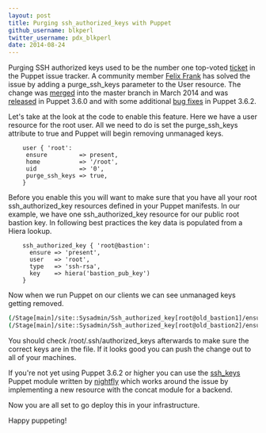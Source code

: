 ```yaml
---
layout: post
title: Purging ssh_authorized_keys with Puppet
github_username: blkperl
twitter_username: pdx_blkperl
date: 2014-08-24
---
```


Purging SSH authorized keys used to be the number one top-voted
[ticket][PUP-1174] in the Puppet issue tracker. A community member
[Felix Frank][ffrank] has solved the issue by adding a purge_ssh_keys parameter
to the User resource. The change was [merged][pull-2247] into the master branch in March
2014 and was [released][release-notes] in Puppet 3.6.0 and with some additional [bug fixes][bug-fixes] in
Puppet 3.6.2.

Let's take at the look at the code to enable this feature. Here we have a user
resource for the root user. All we need to do is set the purge_ssh_keys
attribute to true and Puppet will begin removing unmanaged keys.

```puppet
    user { 'root':
     ensure         => present,
     home           => '/root',
     uid            => '0',
     purge_ssh_keys => true,
    }
```

Before you enable this you will want to make sure that you have all your root
ssh_authorized_key resources defined in your Puppet manifests. In our example,
we have one ssh_authorized_key resource for our public root bastion key. In
following best practices the key data is populated from a Hiera lookup.

```puppet
    ssh_authorized_key { 'root@bastion':
      ensure => 'present',
      user   => 'root',
      type   => 'ssh-rsa',
      key    => hiera('bastion_pub_key')
    }
```

Now when we run Puppet on our clients we can see unmanaged keys getting removed.

```bash
(/Stage[main]/site::Sysadmin/Ssh_authorized_key[root@old_bastion1]/ensure) removed
(/Stage[main]/site::Sysadmin/Ssh_authorized_key[root@old_bastion2]/ensure) removed
```

You should check /root/.ssh/authorized_keys afterwards to make sure the
correct keys are in the file. If it looks good you can push the change
out to all of your machines.

If you're not yet using Puppet 3.6.2 or higher you can use the [ssh_keys][ssh_keys]
Puppet module written by [nightfly][nightfly] which works around the issue by implementing a new resource
with the concat module for a backend.

Now you are all set to go deploy this in your infrastructure.

Happy puppeting!


[ssh_keys]: https://forge.puppetlabs.com/nightfly/ssh_keys
[PUP-1174]: https://tickets.puppetlabs.com/browse/PUP-1174
[ffrank]: https://github.com/ffrank
[pull-2247]: https://github.com/puppetlabs/puppet/pull/2247
[release-notes]: https://docs.puppetlabs.com/puppet/latest/reference/release_notes.html#feature-purging-unmanaged-ssh-authorized-keys
[bug-fixes]: https://docs.puppetlabs.com/puppet/latest/reference/release_notes.html#fixes-to-purgesshkeys
[nightfly]: https://github.com/nightfly19
